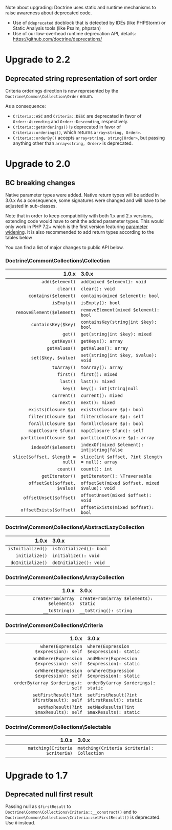 Note about upgrading: Doctrine uses static and runtime mechanisms to raise
awareness about deprecated code.

- Use of `@deprecated` docblock that is detected by IDEs (like PHPStorm) or
  Static Analysis tools (like Psalm, phpstan)
- Use of our low-overhead runtime deprecation API, details:
  https://github.com/doctrine/deprecations/

# Upgrade to 2.2

## Deprecated string representation of sort order

Criteria orderings direction is now represented by the
`Doctrine\Common\Collection\Order` enum.

As a consequence:

- `Criteria::ASC` and `Criteria::DESC` are deprecated in favor of
  `Order::Ascending` and `Order::Descending`, respectively.
- `Criteria::getOrderings()` is deprecated in favor of `Criteria::orderings()`,
  which returns `array<string, Order>`.
- `Criteria::orderBy()` accepts `array<string, string|Order>`, but passing
  anything other than `array<string, Order>` is deprecated.

# Upgrade to 2.0

## BC breaking changes

Native parameter types were added. Native return types will be added in 3.0.x
As a consequence, some signatures were changed and will have to be adjusted in sub-classes.

Note that in order to keep compatibility with both 1.x and 2.x versions,
extending code would have to omit the added parameter types.
This would only work in PHP 7.2+ which is the first version featuring
[parameter widening](https://wiki.php.net/rfc/parameter-no-type-variance).
It is also recommended to add return types according to the tables below

You can find a list of major changes to public API below.

### Doctrine\Common\Collections\Collection

|                            1.0.x | 3.0.x                                            |
|---------------------------------:|:-------------------------------------------------|
|                  `add($element)` | `add(mixed $element): void`                      |
|                        `clear()` | `clear(): void`                                  |
|             `contains($element)` | `contains(mixed $element): bool`                 |
|                      `isEmpty()` | `isEmpty(): bool`                                |
|        `removeElement($element)` | `removeElement(mixed $element): bool`            |
|              `containsKey($key)` | `containsKey(string\|int $key): bool`            |
|                          `get()` | `get(string\|int $key): mixed`                   |
|                      `getKeys()` | `getKeys(): array`                               |
|                    `getValues()` | `getValues(): array`                             |
|              `set($key, $value)` | `set(string\|int $key, $value): void`            |
|                      `toArray()` | `toArray(): array`                               |
|                        `first()` | `first(): mixed`                                 |
|                         `last()` | `last(): mixed`                                  |
|                          `key()` | `key(): int\|string\|null`                       |
|                      `current()` | `current(): mixed`                               |
|                         `next()` | `next(): mixed`                                  |
|             `exists(Closure $p)` | `exists(Closure $p): bool`                       |
|             `filter(Closure $p)` | `filter(Closure $p): self`                       |
|             `forAll(Closure $p)` | `forAll(Closure $p): bool`                       |
|             `map(Closure $func)` | `map(Closure $func): self`                       |
|          `partition(Closure $p)` | `partition(Closure $p): array`                   |
|              `indexOf($element)` | `indexOf(mixed $element): int\|string\|false`    |
| `slice($offset, $length = null)` | `slice(int $offset, ?int $length = null): array` |
|                        `count()` | `count(): int`                                   |
|                  `getIterator()` | `getIterator(): \Traversable`                    |
|     `offsetSet($offset, $value)` | `offsetSet(mixed $offset, mixed $value): void`   |
|           `offsetUnset($offset)` | `offsetUnset(mixed $offset): void`               |
|          `offsetExists($offset)` | `offsetExists(mixed $offset): bool`              |

### Doctrine\Common\Collections\AbstractLazyCollection

|             1.0.x | 3.0.x                   |
|------------------:|:------------------------|
| `isInitialized()` | `isInitialized(): bool` |
|    `initialize()` | `initialize(): void`    |
|  `doInitialize()` | `doInitialize(): void`  |

### Doctrine\Common\Collections\ArrayCollection

|                         1.0.x | 3.0.x                                 |
|------------------------------:|:--------------------------------------|
| `createFrom(array $elements)` | `createFrom(array $elements): static` |
|                `__toString()` | `__toString(): string`                |

### Doctrine\Common\Collections\Criteria

|                                     1.0.x | 3.0.x                                       |
|------------------------------------------:|:--------------------------------------------|
|     `where(Expression $expression): self` | `where(Expression $expression): static`     |
|  `andWhere(Expression $expression): self` | `andWhere(Expression $expression): static`  |
|   `orWhere(Expression $expression): self` | `orWhere(Expression $expression): static`   |
|         `orderBy(array $orderings): self` | `orderBy(array $orderings): static`         |
| `setFirstResult(?int $firstResult): self` | `setFirstResult(?int $firstResult): static` |
|    `setMaxResult(?int $maxResults): self` | `setMaxResults(?int $maxResults): static`   |

### Doctrine\Common\Collections\Selectable

|                          1.0.x | 3.0.x                                      |
|-------------------------------:|:-------------------------------------------|
| `matching(Criteria $criteria)` | `matching(Criteria $criteria): Collection` |

# Upgrade to 1.7

## Deprecated null first result

Passing null as `$firstResult` to
`Doctrine\Common\Collections\Criteria::__construct()` and to
`Doctrine\Common\Collections\Criteria::setFirstResult()` is deprecated.
Use `0` instead.
